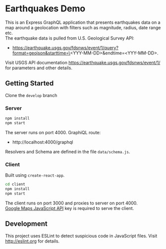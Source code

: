 # Earthquakes Demo

This is an Express GraphQL application that presents earthquakes data on a map around a geolocation with filters such as magnitude, radius, date range etc.<br/>
The earthquake data is pulled from U.S. Geological Survey API:<br/>

- https://earthquake.usgs.gov/fdsnws/event/1/query?format=geojson&starttime=\<YYY-MM-DD\>&endtime=\<YYY-MM-DD\>.<br/>

Visit USGS API documentation https://earthquake.usgs.gov/fdsnws/event/1/ for parameters and other details.

## Getting Started

Clone the `develop` branch

### Server

```bash
npm install
npm start
```

The server runs on port 4000.
GraphiQL route:

- http://localhost:4000/graphql

Resolvers and Schema are defined in the file `data/schema.js`.

### Client

Built using `create-react-app`.

```bash
cd client
npm install
npm start
```

The client runs on port 3000 and proxies to server on port 4000.<br/>
[Google Maps JavaScript API](https://developers.google.com/maps/documentation/javascript/tutorial "Google's Homepage") key is required to serve the client.

## Development

This project uses ESLint to detect suspicious code in JavaScript files.
Visit http://eslint.org for details.
